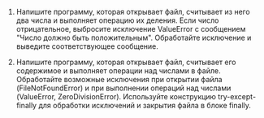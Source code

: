 1. Напишите программу, которая открывает файл, считывает из него два числа и выполняет операцию их деления. Если число отрицательное, выбросите исключение ValueError с сообщением "Число должно быть положительным". Обработайте исключение и выведите соответствующее сообщение.



2. Напишите программу, которая открывает файл, считывает его содержимое и выполняет операции над числами в файле. Обработайте возможные исключения при открытии файла (FileNotFoundError) и при выполнении операций над числами (ValueError, ZeroDivisionError). Используйте конструкцию try-except-finally для обработки исключений и закрытия файла в блоке finally.